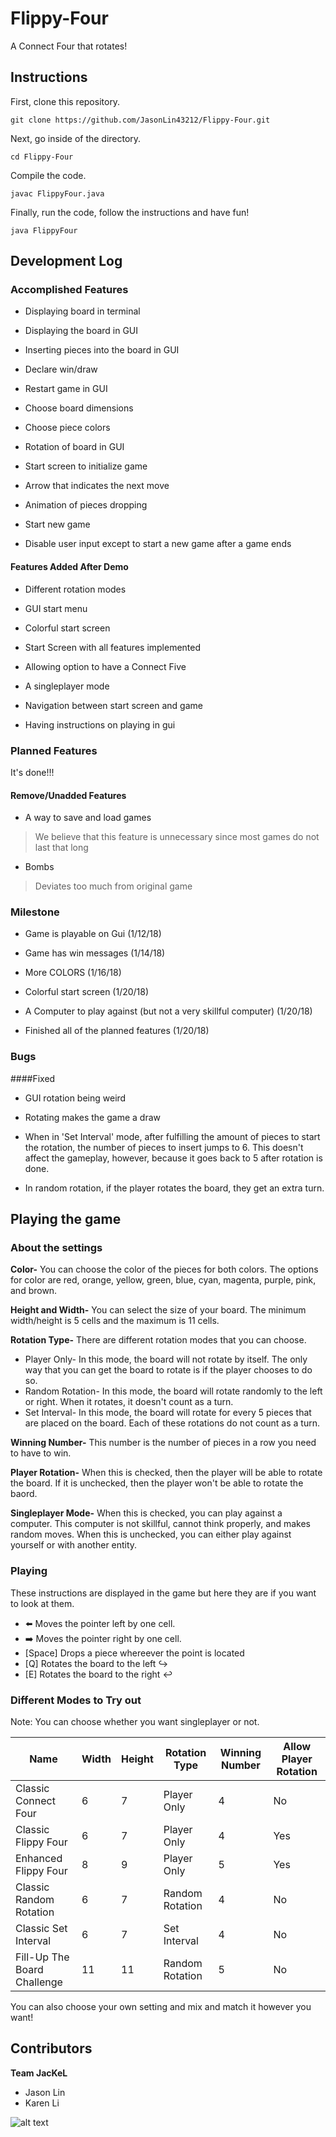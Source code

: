 # Flippy-Four

A Connect Four that rotates!


## Instructions

First, clone this repository.

```
git clone https://github.com/JasonLin43212/Flippy-Four.git
```

Next, go inside of the directory.

```
cd Flippy-Four
```

Compile the code.

```
javac FlippyFour.java
```

Finally, run the code, follow the instructions and have fun!

```
java FlippyFour
```

## Development Log

### Accomplished Features

* Displaying board in terminal

* Displaying the board in GUI

* Inserting pieces into the board in GUI

* Declare win/draw

* Restart game in GUI

* Choose board dimensions

* Choose piece colors

* Rotation of board in GUI

* Start screen to initialize game

* Arrow that indicates the next move

* Animation of pieces dropping

* Start new game

* Disable user input except to start a new game after a game ends

#### Features Added After Demo

* Different rotation modes

* GUI start menu

* Colorful start screen

* Start Screen with all features implemented

* Allowing option to have a Connect Five

* A singleplayer mode

* Navigation between start screen and game

* Having instructions on playing in gui

### Planned Features
It's done!!!
#### Remove/Unadded Features

* A way to save and load games
> We believe that this feature is unnecessary since most games do not last that long

* Bombs
> Deviates too much from original game

### Milestone

* Game is playable on Gui (1/12/18)

* Game has win messages (1/14/18)

* More COLORS (1/16/18)

* Colorful start screen (1/20/18)

* A Computer to play against (but not a very skillful computer) (1/20/18)

* Finished all of the planned features (1/20/18)

### Bugs

####Fixed

* GUI rotation being weird

* Rotating makes the game a draw

* When in 'Set Interval' mode, after fulfilling the amount of pieces to start the rotation, the number of pieces to insert jumps to 6. This doesn't affect the gameplay, however, because it goes back to 5 after rotation is done.

* In random rotation, if the player rotates the board, they get an extra turn.

## Playing the game

### About the settings

**Color-** You can choose the color of the pieces for both colors. The options for color are red, orange, yellow, green, blue, cyan, magenta, purple, pink, and brown.

**Height and Width-** You can select the size of your board. The minimum width/height is 5 cells and the maximum is 11 cells.

**Rotation Type-** There are different rotation modes that you can choose.
* Player Only- In this mode, the board will not rotate by itself. The only way that you can get the board to rotate is if the player chooses to do so.
* Random Rotation- In this mode, the board will rotate randomly to the left or right. When it rotates, it doesn't count as a turn.
* Set Interval- In this mode, the board will rotate for every 5 pieces that are placed on the board. Each of these rotations do not count as a turn.

**Winning Number-** This number is the number of pieces in a row you need to have to win.

**Player Rotation-** When this is checked, then the player will be able to rotate the board. If it is unchecked, then the player won't be able to rotate the baord.

**Singleplayer Mode-** When this is checked, you can play against a computer. This computer is not skillful, cannot think properly, and makes random moves. When this is unchecked, you can either play against yourself or with another entity.

### Playing

These instructions are displayed in the game but here they are if you want to look at them.

* ⬅️ Moves the pointer left by one cell.
* ➡️ Moves the pointer right by one cell.
* [Space] Drops a piece whereever the point is located
* [Q] Rotates the board to the left ↪️
* [E] Rotates the board to the right ↩️

### Different Modes to Try out

Note: You can choose whether you want singleplayer or not.

Name|Width|Height|Rotation Type|Winning Number|Allow Player Rotation
----|----|----|----|----|----
Classic Connect Four|6|7|Player Only|4|No
Classic Flippy Four|6|7|Player Only|4|Yes
Enhanced Flippy Four|8|9|Player Only|5|Yes
Classic Random Rotation|6|7|Random Rotation|4|No
Classic Set Interval|6|7|Set Interval|4|No
Fill-Up The Board Challenge|11|11|Random Rotation|5|No

You can also choose your own setting and mix and match it however you want!

## Contributors
**Team JacKeL**
* Jason Lin
* Karen Li



![alt text](http://www.krugerpark.co.za/images/1jackal-gc590a.jpg "A Jackel")
